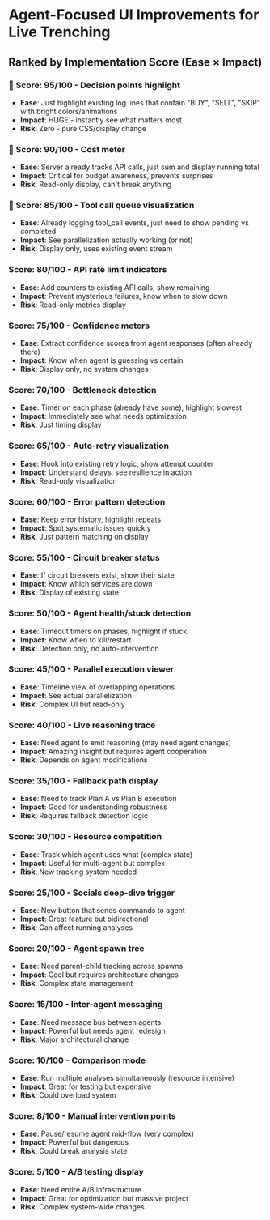 # Agent-Focused UI Improvements for Live Trenching

## Ranked by Implementation Score (Ease × Impact)

### 🥇 Score: 95/100 - Decision points highlight
- **Ease**: Just highlight existing log lines that contain "BUY", "SELL", "SKIP" with bright colors/animations
- **Impact**: HUGE - instantly see what matters most
- **Risk**: Zero - pure CSS/display change

### 🥈 Score: 90/100 - Cost meter  
- **Ease**: Server already tracks API calls, just sum and display running total
- **Impact**: Critical for budget awareness, prevents surprises
- **Risk**: Read-only display, can't break anything

### 🥉 Score: 85/100 - Tool call queue visualization
- **Ease**: Already logging tool_call events, just need to show pending vs completed
- **Impact**: See parallelization actually working (or not)
- **Risk**: Display only, uses existing event stream

### Score: 80/100 - API rate limit indicators
- **Ease**: Add counters to existing API calls, show remaining
- **Impact**: Prevent mysterious failures, know when to slow down
- **Risk**: Read-only metrics display

### Score: 75/100 - Confidence meters
- **Ease**: Extract confidence scores from agent responses (often already there)
- **Impact**: Know when agent is guessing vs certain
- **Risk**: Display only, no system changes

### Score: 70/100 - Bottleneck detection
- **Ease**: Timer on each phase (already have some), highlight slowest
- **Impact**: Immediately see what needs optimization
- **Risk**: Just timing display

### Score: 65/100 - Auto-retry visualization
- **Ease**: Hook into existing retry logic, show attempt counter
- **Impact**: Understand delays, see resilience in action
- **Risk**: Read-only visualization

### Score: 60/100 - Error pattern detection
- **Ease**: Keep error history, highlight repeats
- **Impact**: Spot systematic issues quickly
- **Risk**: Just pattern matching on display

### Score: 55/100 - Circuit breaker status
- **Ease**: If circuit breakers exist, show their state
- **Impact**: Know which services are down
- **Risk**: Display of existing state

### Score: 50/100 - Agent health/stuck detection
- **Ease**: Timeout timers on phases, highlight if stuck
- **Impact**: Know when to kill/restart
- **Risk**: Detection only, no auto-intervention

### Score: 45/100 - Parallel execution viewer
- **Ease**: Timeline view of overlapping operations
- **Impact**: See actual parallelization
- **Risk**: Complex UI but read-only

### Score: 40/100 - Live reasoning trace
- **Ease**: Need agent to emit reasoning (may need agent changes)
- **Impact**: Amazing insight but requires agent cooperation
- **Risk**: Depends on agent modifications

### Score: 35/100 - Fallback path display
- **Ease**: Need to track Plan A vs Plan B execution
- **Impact**: Good for understanding robustness
- **Risk**: Requires fallback detection logic

### Score: 30/100 - Resource competition
- **Ease**: Track which agent uses what (complex state)
- **Impact**: Useful for multi-agent but complex
- **Risk**: New tracking system needed

### Score: 25/100 - Socials deep-dive trigger
- **Ease**: New button that sends commands to agent
- **Impact**: Great feature but bidirectional
- **Risk**: Can affect running analyses

### Score: 20/100 - Agent spawn tree
- **Ease**: Need parent-child tracking across spawns
- **Impact**: Cool but requires architecture changes
- **Risk**: Complex state management

### Score: 15/100 - Inter-agent messaging
- **Ease**: Need message bus between agents
- **Impact**: Powerful but needs agent redesign
- **Risk**: Major architectural change

### Score: 10/100 - Comparison mode
- **Ease**: Run multiple analyses simultaneously (resource intensive)
- **Impact**: Great for testing but expensive
- **Risk**: Could overload system

### Score: 8/100 - Manual intervention points
- **Ease**: Pause/resume agent mid-flow (very complex)
- **Impact**: Powerful but dangerous
- **Risk**: Could break analysis state

### Score: 5/100 - A/B testing display
- **Ease**: Need entire A/B infrastructure
- **Impact**: Great for optimization but massive project
- **Risk**: Complex system-wide changes